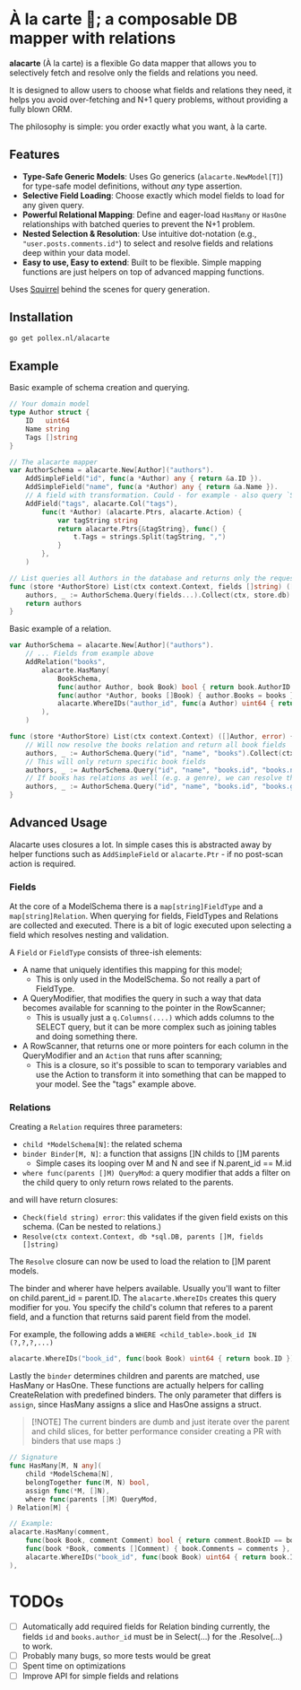# À la carte 🥞; a composable DB mapper with relations

**alacarte** (À la carte) is a flexible Go data mapper that allows you to selectively fetch and resolve only the fields 
and relations you need.

It is designed to allow users to choose what fields and relations they need, it helps you avoid over-fetching and N+1 
query problems, without providing a fully blown ORM.

The philosophy is simple: you order exactly what you want, à la carte.

## Features

  * **Type-Safe Generic Models**: Uses Go generics (`alacarte.NewModel[T]`) for type-safe model definitions, without 
    *any* type assertion.
  * **Selective Field Loading**: Choose exactly which model fields to load for any given query.
  * **Powerful Relational Mapping**: Define and eager-load `HasMany` or `HasOne` relationships with batched queries to prevent the N+1 problem.
  * **Nested Selection & Resolution**: Use intuitive dot-notation (e.g., `"user.posts.comments.id"`) to select and resolve fields and relations deep within your data model.
  * **Easy to use, Easy to extend**: Built to be flexible. Simple mapping functions are just helpers on top of advanced mapping functions.

Uses [Squirrel](https://github.com/Masterminds/squirrel) behind the scenes for query generation.

## Installation

```sh
go get pollex.nl/alacarte
```

## Example

Basic example of schema creation and querying.

```go
// Your domain model
type Author struct {
    ID   uint64
    Name string
    Tags []string
}

// The alacarte mapper
var AuthorSchema = alacarte.New[Author]("authors"). 
    AddSimpleField("id", func(a *Author) any { return &a.ID }).
    AddSimpleField("name", func(a *Author) any { return &a.Name }).
    // A field with transformation. Could - for example - also query `ST_X(loc), ST_Y(loc)` and map to []float64
    AddField("tags", alacarte.Col("tags"),
        func(t *Author) (alacarte.Ptrs, alacarte.Action) {
            var tagString string
            return alacarte.Ptrs{&tagString}, func() {
                t.Tags = strings.Split(tagString, ",")
            }
        },
    )

// List queries all Authors in the database and returns only the requested `fields` for the authors.
func (store *AuthorStore) List(ctx context.Context, fields []string) ([]Author, error) {
    authors, _ := AuthorSchema.Query(fields...).Collect(ctx, store.db)
    return authors
}

```

Basic example of a relation.

```go
var AuthorSchema = alacarte.New[Author]("authors"). 
    // ... Fields from example above
    AddRelation("books",
		alacarte.HasMany(
			BookSchema,
			func(author Author, book Book) bool { return book.AuthorID == author.ID },
			func(author *Author, books []Book) { author.Books = books },
            alacarte.WhereIDs("author_id", func(a Author) uint64 { return a.ID }),
		),
	)

func (store *AuthorStore) List(ctx context.Context) ([]Author, error) {
    // Will now resolve the books relation and return all book fields
    authors, _ := AuthorSchema.Query("id", "name", "books").Collect(ctx, store.db)
    // This will only return specific book fields
    authors, _ := AuthorSchema.Query("id", "name", "books.id", "books.name").Collect(ctx, store.db)
    // If books has relations as well (e.g. a genre), we can resolve them too.
    authors, _ := AuthorSchema.Query("id", "name", "books.id", "books.genre.name").Collect(ctx, store.db)
}
```

## Advanced Usage

Alacarte uses closures a lot. In simple cases this is abstracted away by helper functions such as `AddSimpleField` or 
`alacarte.Ptr` - if no post-scan action is required. 

### Fields

At the core of a ModelSchema there is a `map[string]FieldType` and a `map[string]Relation`. When querying for fields, 
FieldTypes and Relations are collected and executed. There is a bit of logic executed upon selecting a field which
resolves nesting and validation.

A `Field` or `FieldType` consists of three-ish elements:

- A name that uniquely identifies this mapping for this model;
    - This is only used in the ModelSchema. So not really a part of FieldType.
- A QueryModifier, that modifies the query in such a way that data becomes available for scanning to the pointer 
        in the RowScanner;
    - This is usually just a `q.Columns(....)` which adds columns to the SELECT query, but it can be more complex
        such as joining tables and doing something there.
- A RowScanner, that returns one or more pointers for each column in the QueryModifier and an `Action` that runs after scanning;
    - This is a closure, so it's possible to scan to temporary variables and use the Action to transform it into
        something that can be mapped to your model. See the "tags" example above.

### Relations

Creating a `Relation` requires three parameters:

- `child *ModelSchema[N]`: the related schema
- `binder Binder[M, N]`: a function that assigns []N childs to []M parents
    - Simple cases its looping over M and N and see if N.parent_id == M.id
- `where func(parents []M) QueryMod`: a query modifier that adds a filter on the child query to only return rows
    related to the parents.

and will have return closures:

- `Check(field string) error`: this validates if the given field exists on this schema. (Can be nested to relations.)
- `Resolve(ctx context.Context, db *sql.DB, parents []M, fields []string)`

The `Resolve` closure can now be used to load the relation to []M parent models.

The binder and wherer have helpers available. Usually you'll want to filter on child.parent_id = parent.ID. The 
`alacarte.WhereIDs` creates this query modifier for you. You specify the child's column that referes to a parent field,
and a function that returns said parent field from the model.

For example, the following adds a `WHERE <child_table>.book_id IN (?,?,?,...)`

```go
alacarte.WhereIDs("book_id", func(book Book) uint64 { return book.ID }),
```

Lastly the `binder` determines children and parents are matched, use HasMany or HasOne. These functions are actually 
helpers for calling CreateRelation with predefined binders. The only parameter that differs is `assign`, since HasMany 
assigns a slice and HasOne assigns a struct.

> [!NOTE] The current binders are dumb and just iterate over the parent and child slices, for better performance 
> consider creating a PR with binders that use maps :)

```go
// Signature
func HasMany[M, N any](
	child *ModelSchema[N],
	belongTogether func(M, N) bool,
	assign func(*M, []N),
	where func(parents []M) QueryMod,
) Relation[M] {

// Example:
alacarte.HasMany(comment,
    func(book Book, comment Comment) bool { return comment.BookID == book.ID },
    func(book *Book, comments []Comment) { book.Comments = comments },
    alacarte.WhereIDs("book_id", func(book Book) uint64 { return book.ID }),
),
```

# TODOs

- [ ] Automatically add required fields for Relation binding
    currently, the fields `id` and `books.author_id` must be in Select(...) for the .Resolve(...) to work.
- [ ] Probably many bugs, so more tests would be great
- [ ] Spent time on optimizations
- [ ] Improve API for simple fields and relations
